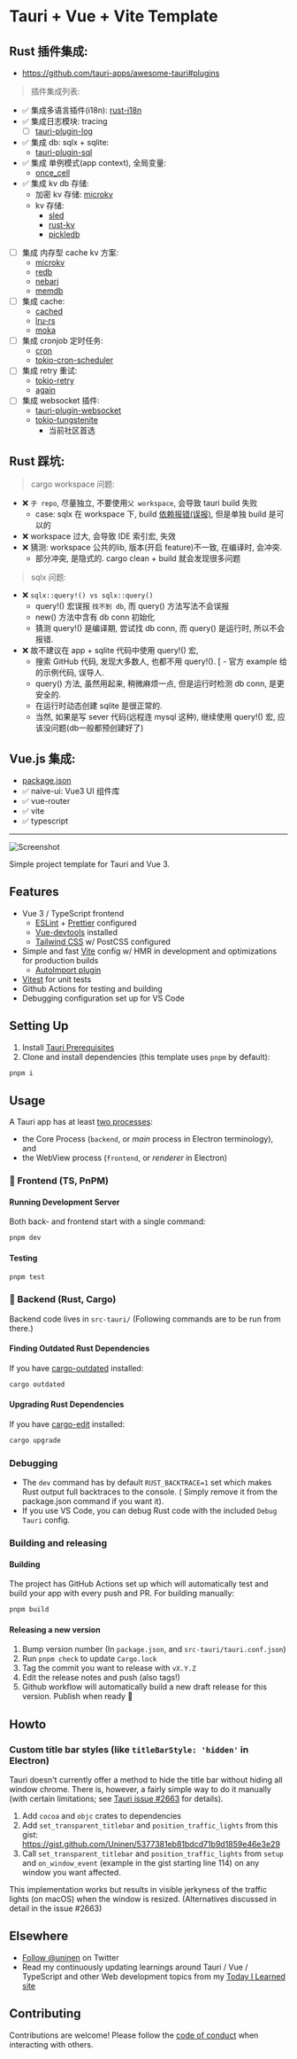 # Tauri + Vue + Vite Template

## Rust 插件集成:

- https://github.com/tauri-apps/awesome-tauri#plugins

> 插件集成列表:

- ✅ 集成多语言插件(i18n): [rust-i18n](https://github.com/longbridgeapp/rust-i18n)
- ✅ 集成日志模块: tracing
    - [ ] [tauri-plugin-log](https://github.com/tauri-apps/tauri-plugin-log)
- ✅ 集成 db: sqlx + sqlite:
    - [tauri-plugin-sql](https://github.com/tauri-apps/tauri-plugin-sql)
- ✅ 集成 单例模式(app context), 全局变量:
    - [once_cell](https://github.com/matklad/once_cell)
- ✅ 集成 kv db 存储:
    - 加密 kv 存储: [microkv](https://github.com/ex0dus-0x/microkv)
    - kv 存储:
        - [sled](https://github.com/spacejam/sled)
        - [rust-kv](https://github.com/zshipko/rust-kv)
        - [pickledb](https://crates.io/crates/pickledb)
- [ ] 集成 内存型 cache kv 方案:
    - [microkv](https://github.com/ex0dus-0x/microkv)
    - [redb](https://github.com/cberner/redb)
    - [nebari](https://github.com/khonsulabs/nebari)
    - [memdb](https://github.com/yoshuawuyts/memdb)
- [ ] 集成 cache:
    - [cached](https://lib.rs/crates/cached)
    - [lru-rs](https://github.com/jeromefroe/lru-rs)
    - [moka](https://github.com/moka-rs/moka)
- [ ] 集成 cronjob 定时任务:
    - [cron](https://crates.io/crates/cron)
    - [tokio-cron-scheduler](https://crates.io/crates/tokio-cron-scheduler)
- [ ] 集成 retry 重试:
    - [tokio-retry](https://github.com/srijs/rust-tokio-retry)
    - [again](https://crates.io/crates/again)
- [ ] 集成 websocket 插件:
    - [tauri-plugin-websocket](https://github.com/tauri-apps/tauri-plugin-websocket)
    - [tokio-tungstenite](https://github.com/snapview/tokio-tungstenite)
        - 当前社区首选

## Rust 踩坑:

> cargo workspace 问题:

- ❌ `子 repo`, 尽量独立, 不要使用`父 workspace`, 会导致 tauri build 失败
    - case: sqlx 在 workspace 下, build [依赖报错(误报)](https://github.com/launchbadge/sqlx/issues/1604), 但是单独
      build 是可以的
- ❌ workspace 过大, 会导致 IDE 索引宏, 失效
- ❌ 猜测: workspace 公共的lib, 版本(开启 feature)不一致, 在编译时, 会冲突.
    - 部分冲突, 是隐式的. cargo clean + build 就会发现很多问题

> sqlx 问题:

- ❌ `sqlx::query!() vs sqlx::query()`
    - query!() 宏误报 `找不到 db`, 而 query() 方法写法不会误报
    - new() 方法中含有 db conn 初始化
    - 猜测 query!() 是编译期, 尝试找 db conn, 而 query() 是运行时, 所以不会报错.
- ❌ 故不建议在 app + sqlite 代码中使用 query!() 宏,
    - 搜索 GitHub 代码, 发现大多数人, 也都不用 query!().
      [    - 官方 example 给的示例代码, 误导人.
    - query() 方法, 虽然用起来, 稍微麻烦一点, 但是运行时检测 db conn, 是更安全的.
    - 在运行时动态创建 sqlite 是很正常的.
    - 当然, 如果是写 sever 代码(远程连 mysql 这种), 继续使用 query!() 宏, 应该没问题(db一般都预创建好了)

## Vue.js 集成:

- [package.json](package.json)
- ✅ naive-ui: Vue3 UI 组件库
- ✅ vue-router
- ✅ vite
- ✅ typescript

---

![Screenshot](./public/screenshot.png)

Simple project template for Tauri and Vue 3.

## Features

- Vue 3 / TypeScript frontend
    - [ESLint](https://eslint.org/) + [Prettier](https://prettier.io/) configured
    - [Vue-devtools](https://devtools.vuejs.org/) installed
    - [Tailwind CSS](https://tailwindcss.com/) w/ PostCSS configured
- Simple and fast [Vite](https://vitejs.dev/) config w/ HMR in development and optimizations for production builds
    - [AutoImport plugin](https://github.com/antfu/unplugin-auto-import)
- [Vitest](https://vitest.dev/) for unit tests
- Github Actions for testing and building
- Debugging configuration set up for VS Code

## Setting Up

1. Install [Tauri Prerequisites](https://tauri.studio/v1/guides/getting-started/prerequisites)
2. Clone and install dependencies (this template uses `pnpm` by default):

```sh
pnpm i
```

## Usage

A Tauri app has at least [two processes](https://tauri.app/v1/guides/architecture/process-model):

- the Core Process (`backend`, or _main_ process in Electron terminology), and
- the WebView process (`frontend`, or _renderer_ in Electron)

### 🦢 Frontend (TS, PnPM)

#### Running Development Server

Both back- and frontend start with a single command:

```sh
pnpm dev
```

#### Testing

```sh
pnpm test
```

### 🦀 Backend (Rust, Cargo)

Backend code lives in `src-tauri/` (Following commands are to be run from there.)

#### Finding Outdated Rust Dependencies

If you have [cargo-outdated](https://github.com/kbknapp/cargo-outdated) installed:

```sh
cargo outdated
```

#### Upgrading Rust Dependencies

If you have [cargo-edit](https://github.com/killercup/cargo-edit) installed:

```sh
cargo upgrade
```

### Debugging

- The `dev` command has by default `RUST_BACKTRACE=1` set which makes Rust output full backtraces to the console. (
  Simply remove it from the package.json command if you want it).
- If you use VS Code, you can debug Rust code with the included `Debug Tauri` config.

### Building and releasing

#### Building

The project has GitHub Actions set up which will automatically test and build your app with every push and PR. For
building manually:

```sh
pnpm build
```

#### Releasing a new version

1. Bump version number (In `package.json`, and `src-tauri/tauri.conf.json`)
2. Run `pnpm check` to update `Cargo.lock`
3. Tag the commit you want to release with `vX.Y.Z`
4. Edit the release notes and push (also tags!)
5. Github workflow will automatically build a new draft release for this version. Publish when ready 🎉

## Howto

### Custom title bar styles (like `titleBarStyle: 'hidden'` in Electron)

Tauri doesn't currently offer a method to hide the title bar without hiding all window chrome. There is, however, a
fairly simple way to do it manually (with certain limitations;
see [Tauri issue #2663](https://github.com/tauri-apps/tauri/issues/2663) for details).

1. Add `cocoa` and `objc` crates to dependencies
2. Add `set_transparent_titlebar` and `position_traffic_lights` from this
   gist: https://gist.github.com/Uninen/5377381eb81bdcd71b9d1859e46e3e29
3. Call `set_transparent_titlebar` and `position_traffic_lights` from `setup` and `on_window_event` (example in the gist
   starting line 114) on any window you want affected.

This implementation works but results in visible jerkyness of the traffic lights (on macOS) when the window is
resized. (Alternatives discussed in detail in the issue #2663)

## Elsewhere

- [Follow @uninen](https://twitter.com/uninen) on Twitter
- Read my continuously updating learnings around Tauri / Vue / TypeScript and other Web development topics from
  my [Today I Learned site](https://til.unessa.net/)

## Contributing

Contributions are welcome! Please follow the [code of conduct](./CODE_OF_CONDUCT.md) when interacting with others.

